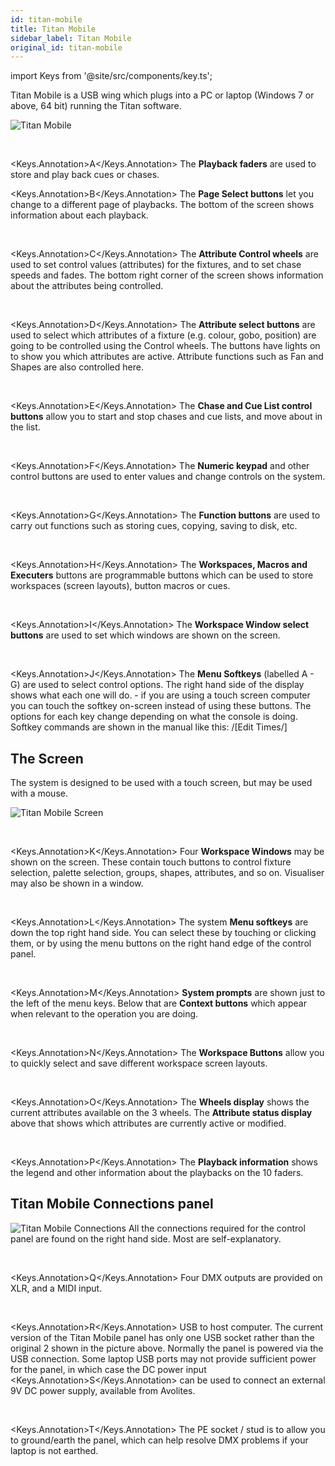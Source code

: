 ```yaml
---
id: titan-mobile
title: Titan Mobile
sidebar_label: Titan Mobile
original_id: titan-mobile
---
```


import Keys from '@site/src/components/key.ts';

Titan Mobile is a USB wing which plugs into a PC or laptop (Windows 7 or
above, 64 bit) running the Titan software.

![Titan Mobile](/docs/images/Titan-Mobile.png)

<br/>

<Keys.Annotation>A</Keys.Annotation> The <strong>Playback faders</strong> are used to store and play back cues or chases.
<br/>

<Keys.Annotation>B</Keys.Annotation> The <strong>Page Select buttons</strong> let you change to a different page of
playbacks. The bottom of the screen shows information about each
playback.

<br/>

<Keys.Annotation>C</Keys.Annotation> The <strong>Attribute Control wheels</strong> are used to set control values
(attributes) for the fixtures, and to set chase speeds and fades. The
bottom right corner of the screen shows information about the attributes
being controlled.

<br/>

<Keys.Annotation>D</Keys.Annotation> The <strong>Attribute select buttons</strong> are used to select which attributes of
a fixture (e.g. colour, gobo, position) are going to be controlled using
the Control wheels. The buttons have lights on to show you which
attributes are active. Attribute functions such as Fan and Shapes are
also controlled here.

<br/>

<Keys.Annotation>E</Keys.Annotation> The <strong>Chase and Cue List control buttons</strong> allow you to start and stop
chases and cue lists, and move about in the list.

<br/>

<Keys.Annotation>F</Keys.Annotation> The <strong>Numeric keypad</strong> and other control buttons are used to enter
values and change controls on the system.

<br/>

<Keys.Annotation>G</Keys.Annotation> The <strong>Function buttons</strong> are used to carry out functions such as storing
cues, copying, saving to disk, etc.

<br/>

<Keys.Annotation>H</Keys.Annotation> The <strong>Workspaces, Macros and Executers</strong> buttons are programmable
buttons which can be used to store workspaces (screen layouts), button
macros or cues.

<br/>

<Keys.Annotation>I</Keys.Annotation> The <strong>Workspace Window select buttons</strong> are used to set which windows
are shown on the screen.

<br/>

<Keys.Annotation>J</Keys.Annotation> The <strong>Menu Softkeys</strong> (labelled A - G) are used to select control options. 
The right hand side of the display shows what each one will do. - if you are using
a touch screen computer you can touch the softkey on-screen instead of using these
buttons. The options for each 
key change depending on what the console is doing. Softkey commands are shown 
in the manual like this: /[Edit Times/]

## The Screen

The system is designed to be used with a touch screen, but may be used
with a mouse.

![Titan Mobile Screen](/docs/images/Titan-Mobile-Screen.png)

<br/>

<Keys.Annotation>K</Keys.Annotation> Four <strong>Workspace Windows</strong> may be shown on the screen. These contain
touch buttons to control fixture selection, palette selection, groups,
shapes, attributes, and so on. Visualiser may also be shown in a window.

<br/>

<Keys.Annotation>L</Keys.Annotation> The system <strong>Menu softkeys</strong> are down the top right hand side. You can
select these by touching or clicking them, or by using the menu buttons
on the right hand edge of the control panel.

<br/>

<Keys.Annotation>M</Keys.Annotation> <strong>System prompts</strong> are shown just to the left of the menu keys. Below
that are <strong>Context buttons</strong> which appear when relevant to the operation
you are doing.

<br/>

<Keys.Annotation>N</Keys.Annotation> The <strong>Workspace Buttons</strong> allow you to quickly select and save different
workspace screen layouts.

<br/>

<Keys.Annotation>O</Keys.Annotation> The <strong>Wheels display</strong> shows the current attributes available on the 3
wheels. The <strong>Attribute status display</strong> above that shows which
attributes are currently active or modified.

<br/>

<Keys.Annotation>P</Keys.Annotation> The <strong>Playback information</strong> shows the legend and other information
about the playbacks on the 10 faders.

## Titan Mobile Connections panel

![Titan Mobile Connections](/docs/images/Titan-Mobile-Connections.png)
All the connections required for the
control panel are found on the right hand side. Most are
self-explanatory. 

<br/>

<Keys.Annotation>Q</Keys.Annotation> Four DMX outputs are provided on XLR, and a MIDI input.

<br/>

<Keys.Annotation>R</Keys.Annotation> USB to host computer. The current version of the Titan Mobile panel has only
one USB socket rather than the original 2 shown in the picture above.
Normally the panel is powered via the USB connection. Some laptop
    USB ports may not provide sufficient power for the panel, in which
    case the DC power input <Keys.Annotation>S</Keys.Annotation> can be used to connect an external 9V DC
    power supply, available from Avolites.

<br/>

<Keys.Annotation>T</Keys.Annotation> The PE socket / stud is to allow you to ground/earth the panel, which can
    help resolve DMX problems if your laptop is not earthed.
